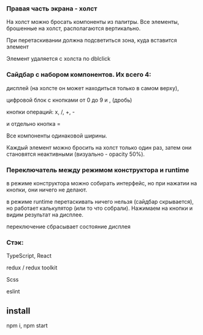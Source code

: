 ### Правая часть экрана - холст
На холст можно бросать компоненты из палитры. Все элементы, брошенные на холст, располагаются вертикально.

При перетаскивании должна подсветиться зона, куда вставится элемент

Элемент удаляется с холста по dblclick

### Сайдбар с набором компонентов. Их всего 4: 
дисплей (на холсте он может находиться только в самом верху),

цифровой блок с кнопками от 0 до 9 и , (дробь)

кнопки операций: x, /, +, -

и отдельно кнопка =


Все компоненты одинаковой ширины.

Каждый элемент можно бросить на холст только один раз, затем они становятся неактивными (визуально - opacity 50%).

### Переключатель между режимом конструктора и runtime

в режиме конструктора можно собирать интерфейс, но при нажатии на кнопки, они ничего не делают.

в режиме runtime перетаскивать ничего нельзя (сайдбар скрывается), но работает калькулятор (или то что собрали). Нажимаем на кнопки и видим результат на дисплее.

переключение сбрасывает состояние дисплея


### Стэк:

TypeScript, React

redux / redux toolkit

Scss

eslint


## install

npm i, npm start
